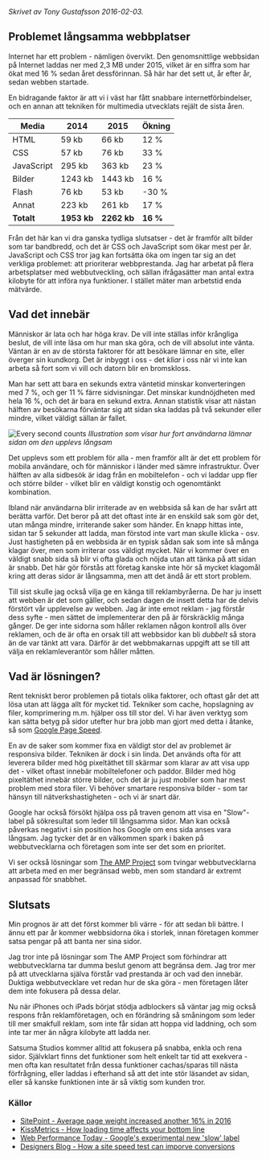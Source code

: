_Skrivet av Tony Gustafsson 2016-02-03._

## Problemet långsamma webbplatser

Internet har ett problem - nämligen övervikt. Den genomsnittlige webbsidan på Internet laddas ner med 2,3 MB under 2015,
vilket är en siffra som har ökat med 16 % sedan året dessförinnan. Så här har det sett ut, år efter år, sedan webben startade.

En bidragande faktor är att vi i väst har fått snabbare internetförbindelser,
och en annan att tekniken för multimedia utvecklats rejält de sista åren.

| Media      | 2014         | 2015          | Ökning    |
| ---------- | ------------ | ------------- | --------- |
| HTML       | 59 kb        | 66 kb         | 12 %      |
| CSS        | 57 kb        | 76 kb         | 33 %      |
| JavaScript | 295 kb       | 363 kb        | 23 %      |
| Bilder     | 1243 kb      | 1443 kb       | 16 %      |
| Flash      | 76 kb        | 53 kb         | -30 %     |
| Annat      | 223 kb       | 261 kb        | 17 %      |
| **Totalt** | **1953 kb**  | **2262 kb**   | **16 %**  |

Från det här kan vi dra ganska tydliga slutsatser - det är framför allt bilder som tar bandbredd,
och det är CSS och JavaScript som ökar mest per år. JavaScript och CSS tror jag kan fortsätta öka om ingen
tar sig an det verkliga problemet: att prioriterar webbprestanda. Jag har arbetat på flera arbetsplatser med
webbutveckling, och sällan ifrågasätter man antal extra kilobyte för att införa nya funktioner. I stället
mäter man arbetstid enda mätvärde.

## Vad det innebär

Människor är lata och har höga krav. De vill inte ställas inför krångliga beslut, de vill inte läsa om
hur man ska göra, och de vill absolut inte vänta. Väntan är en av de största faktorer för att besökare lämnar
en site, eller överger sin kundkorg. Det är inbyggt i oss - det _kliar_ i oss när vi inte kan arbeta
så fort som vi vill och datorn blir en bromskloss.

Man har sett att bara en sekunds extra väntetid minskar konverteringen med 7 %, och ger 11 % färre
sidvisningar. Det minskar kundnöjdheten med hela 16 %, och det är bara en sekund extra. Annan statistik
visar att nästan hälften av besökarna förväntar sig att sidan ska laddas på två sekunder eller mindre,
vilket väldigt sällan är fallet.

![Every second counts](../img/blog/every-second-counts.jpg)
_Illustration som visar hur fort användarna lämnar sidan om den upplevs långsam_

Det upplevs som ett problem för alla - men framför allt är det ett problem för mobila användare, och
för människor i länder med sämre infrastruktur. Över hälften av alla sidbesök är idag
från en mobiltelefon - och vi laddar upp fler och större bilder - vilket blir en väldigt konstig
och ogenomtänkt kombination.

Ibland när användarna blir irriterade av en webbsida så kan de har svårt att berätta varför. Det beror
på att det oftast inte är en enskild sak som gör det, utan många mindre, irriterande saker som händer.
En knapp hittas inte, sidan tar 5 sekunder att ladda, man förstod inte vart man skulle klicka - osv.
Just hastigheten på en webbsida är en typisk sådan sak som inte så många klagar över, men som irriterar
oss väldigt mycket. När vi kommer över en väldigt snabb sida så blir vi ofta glada och nöjda utan att
tänka på att sidan är snabb. Det här gör förstås att företag kanske inte hör så mycket klagomål kring
att deras sidor är långsamma, men att det ändå är ett stort problem.

Till sist skulle jag också vilja ge en känga till reklambyråerna. De har ju insett att webben är det
som gäller, och sedan dagen de insett detta har de delvis förstört vår upplevelse av webben. Jag är
inte emot reklam - jag förstår dess syfte - men sättet de implementerar den på är förskräcklig många
gånger. De ger inte sidorna som håller reklamen någon kontroll alls över reklamen, och de är ofta
en orsak till att webbsidor kan bli _dubbelt_ så stora än de var tänkt att vara. Därför är det
webbmakarnas uppgift att se till att välja en reklamleverantör som håller måtten.

## Vad är lösningen?

Rent tekniskt beror problemen på tiotals olika faktorer, och oftast går det att lösa utan att lägga allt
för mycket tid. Tekniker som cache, hopslagning av filer, komprimering m.m. hjälper oss till stor del.
Vi har även verktyg som kan sätta betyg på sidor utefter hur bra jobb man gjort med detta i åtanke, så som
[Google Page Speed](https://developers.google.com/speed/pagespeed/insights/).

En av de saker som kommer fixa en väldigt stor del av problemet är responsiva bilder. Tekniken är dock i sin linda.
Det används ofta för att leverera bilder med hög pixeltäthet till skärmar som klarar av att visa upp det - vilket oftast
innebär mobiltelefoner och paddor. Bilder med hög pixeltäthet innebär större bilder, och det
är ju just mobiler som har mest problem med stora filer. Vi behöver smartare responsiva bilder - som tar hänsyn
till nätverkshastigheten - och vi är snart där.

Google har också försökt hjälpa oss på traven genom att visa en "Slow"-label på sökresultat som leder
till långsamma sidor. Man kan också påverkas negativt i sin position hos Google om ens sida anses vara
långsam. Jag tycker det är en välkommen spark i baken på webbutvecklarna och företagen som inte
ser det som en prioritet.

Vi ser också lösningar som [The AMP Project](https://www.ampproject.org/) som tvingar webbutvecklarna
att arbeta med en mer begränsad webb, men som standard är extremt anpassad för snabbhet.

## Slutsats

Min prognos är att det först kommer bli värre - för att sedan bli bättre. I ännu ett par år kommer webbsidorna
öka i storlek, innan företagen kommer satsa pengar på att banta ner sina sidor.

Jag tror inte på lösningar som The AMP Project som förhindrar att webbutvecklarna tar dumma beslut genom
att begränsa dem. Jag tror mer på att utvecklarna själva förstår vad prestanda är och vad den innebär.
Duktiga webbutvecklare vet redan hur de ska göra - men företagen låter dem inte fokusera på dessa delar.

Nu när iPhones och iPads börjat stödja adblockers så väntar jag mig också respons från reklamföretagen, och en förändring
så småningom som leder till mer smakfull reklam, som inte får sidan att hoppa vid laddning, och som inte
tar mer än några kilobyte att ladda ner.

Satsuma Studios kommer alltid att fokusera på snabba, enkla och rena sidor. Självklart finns det funktioner
som helt enkelt tar tid att exekvera - men ofta kan resultatet från dessa funktioner cachas/sparas till nästa förfrågning,
eller laddas i efterhand så att det inte stör läsandet av sidan, eller så kanske funktionen inte
är så viktig som kunden tror.

### Källor
* [SitePoint - Average page weight increased another 16% in 2016](http://www.sitepoint.com/average-page-weight-increased-another-16-2015/)
* [KissMetrics - How loading time affects your bottom line](https://blog.kissmetrics.com/loading-time/)
* [Web Performance Today - Google's experimental new 'slow' label](http://www.webperformancetoday.com/2015/02/25/google-new-slow-label-web-performance/)
* [Designers Blog - How a site speed test can imporve conversions](http://designers.hubspot.com/blog/site-speed-test-improve-conversion-roi)